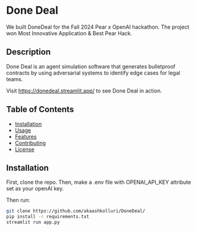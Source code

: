 # Done Deal

We built DoneDeal for the Fall 2024 Pear x OpenAI hackathon. The project won Most Innovative Application & Best Pear Hack.

## Description
Done Deal is an agent simulation software that generates bulletproof contracts by using adversarial systems to identify edge cases for legal teams.

Visit https://donedeal.streamlit.app/ to see Done Deal in action.

## Table of Contents
- [Installation](#installation)
- [Usage](#usage)
- [Features](#features)
- [Contributing](#contributing)
- [License](#license)

## Installation
First, clone the repo. Then, make a .env file with OPENAI_API_KEY attribute set as your openAI key. 

Then run:  
```bash
git clone https://github.com/akaashkolluri/DoneDeal/
pip install -r requirements.txt
streamlit run app.py


